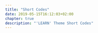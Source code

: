 ```yaml
---
title: "Short Codes"
date: 2019-05-15T16:12:03+02:00
chapter: true
description: "'LEARN' Theme Short Codes"
---
```


<!-- {{% children style="h2" depth="1" description="true" %}} -->
